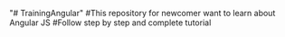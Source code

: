 "# TrainingAngular" 
#This repository for newcomer want to learn about Angular JS
#Follow step by step and complete tutorial
